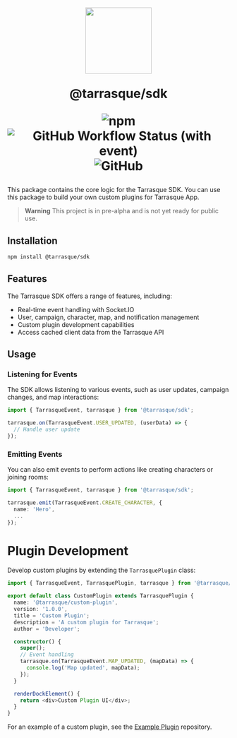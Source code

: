 <h1 align="center">
  <a href="https://tarrasque.app" target="_blank"><img src="https://tarrasque.app/images/logo.svg" width="150" /></a>
  <p>@tarrasque/sdk</p>

![npm](https://img.shields.io/npm/v/%40tarrasque%2Fsdk)
![GitHub Workflow Status (with event)](https://img.shields.io/github/actions/workflow/status/tarrasqueapp/sdk/release.yaml)
![GitHub](https://img.shields.io/github/license/tarrasqueapp/sdk)

</h1>

This package contains the core logic for the Tarrasque SDK. You can use this package to build your own custom plugins for Tarrasque App.

> **Warning**
> This project is in pre-alpha and is not yet ready for public use.

## Installation

```sh
npm install @tarrasque/sdk
```

## Features

The Tarrasque SDK offers a range of features, including:

- Real-time event handling with Socket.IO
- User, campaign, character, map, and notification management
- Custom plugin development capabilities
- Access cached client data from the Tarrasque API

## Usage

### Listening for Events

The SDK allows listening to various events, such as user updates, campaign changes, and map interactions:

```ts
import { TarrasqueEvent, tarrasque } from '@tarrasque/sdk';

tarrasque.on(TarrasqueEvent.USER_UPDATED, (userData) => {
  // Handle user update
});
```

### Emitting Events

You can also emit events to perform actions like creating characters or joining rooms:

```ts
import { TarrasqueEvent, tarrasque } from '@tarrasque/sdk';

tarrasque.emit(TarrasqueEvent.CREATE_CHARACTER, {
  name: 'Hero',
  ...
});
```

# Plugin Development

Develop custom plugins by extending the `TarrasquePlugin` class:

```ts
import { TarrasqueEvent, TarrasquePlugin, tarrasque } from '@tarrasque/sdk';

export default class CustomPlugin extends TarrasquePlugin {
  name: '@tarrasque/custom-plugin',
  version: '1.0.0',
  title = 'Custom Plugin';
  description = 'A custom plugin for Tarrasque';
  author = 'Developer';

  constructor() {
    super();
    // Event handling
    tarrasque.on(TarrasqueEvent.MAP_UPDATED, (mapData) => {
      console.log('Map updated', mapData);
    });
  }

  renderDockElement() {
    return <div>Custom Plugin UI</div>;
  }
}
```

For an example of a custom plugin, see the [Example Plugin](https://github.com/tarrasqueapp/example-plugin) repository.
